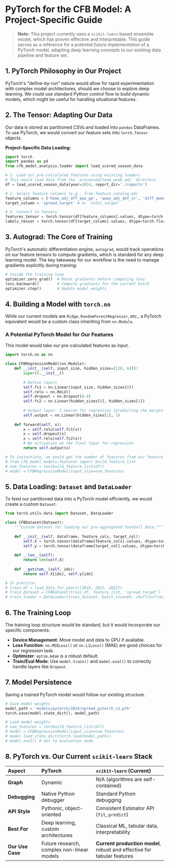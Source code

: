 # PyTorch for the CFB Model: A Project-Specific Guide

> **Note:** This project currently uses a `scikit-learn` based ensemble model, which has proven effective and interpretable. This guide serves as a reference for a *potential future implementation* of a PyTorch model, adapting deep learning concepts to our existing data pipeline and feature set.

## 1. PyTorch Philosophy in Our Project

PyTorch's "define-by-run" nature would allow for rapid experimentation with complex model architectures, should we choose to explore deep learning. We could use standard Python control flow to build dynamic models, which might be useful for handling situational features.

## 2. The Tensor: Adapting Our Data

Our data is stored as partitioned CSVs and loaded into `pandas` DataFrames. To use PyTorch, we would convert our feature sets into `torch.Tensor` objects.

**Project-Specific Data Loading:**
```python
import torch
import pandas as pd
from cfb_model.analysis.loader import load_scored_season_data

# 1. Load our pre-calculated features using existing loaders
# This would load data from the `processed/team_week_adj` directory
df = load_scored_season_data(year=2024, report_dir='./reports')

# 2. Select feature columns (e.g., from feature_catalog.md)
feature_columns = ['home_adj_off_epa_pp', 'away_adj_def_sr', 'diff_momentum_3', ...] # Example
target_column = 'spread_target' # or 'total_target'

# 3. Convert to Tensors
features_tensor = torch.tensor(df[feature_columns].values, dtype=torch.float32)
labels_tensor = torch.tensor(df[target_column].values, dtype=torch.float32).view(-1, 1)
```

## 3. Autograd: The Core of Training

PyTorch's automatic differentiation engine, `autograd`, would track operations on our feature tensors to compute gradients, which is standard for any deep learning model. The key takeaway for our workflow is the need to manage gradients explicitly during training:

```python
# Inside the training loop
optimizer.zero_grad()  # Reset gradients before computing loss
loss.backward()        # Compute gradients for the current batch
optimizer.step()       # Update model weights
```

## 4. Building a Model with `torch.nn`

While our current models are `Ridge`, `RandomForestRegressor`, etc., a PyTorch equivalent would be a custom class inheriting from `nn.Module`.

### A Potential PyTorch Model for Our Features

This model would take our pre-calculated features as input.

```python
import torch.nn as nn

class CFBRegressionModel(nn.Module):
    def __init__(self, input_size, hidden_sizes=[128, 64]):
        super().__init__()
        
        # Define layers
        self.fc1 = nn.Linear(input_size, hidden_sizes[0])
        self.relu = nn.ReLU()
        self.dropout = nn.Dropout(0.4)
        self.fc2 = nn.Linear(hidden_sizes[0], hidden_sizes[1])
        
        # Output layer: 1 neuron for regression (predicting the margin or total)
        self.output = nn.Linear(hidden_sizes[1], 1)
    
    def forward(self, x):
        x = self.relu(self.fc1(x))
        x = self.dropout(x)
        x = self.relu(self.fc2(x))
        # No activation on the final layer for regression
        return self.output(x)

# To instantiate, we would get the number of features from our feature list
# from cfb_model.models.features import build_feature_list
# num_features = len(build_feature_list(df))
# model = CFBRegressionModel(input_size=num_features)
```

## 5. Data Loading: `Dataset` and `DataLoader`

To feed our partitioned data into a PyTorch model efficiently, we would create a custom `Dataset`.

```python
from torch.utils.data import Dataset, DataLoader

class CFBDataset(Dataset):
    """Custom dataset for loading our pre-aggregated football data."""
    
    def __init__(self, dataframe, feature_cols, target_col):
        self.X = torch.tensor(dataframe[feature_cols].values, dtype=torch.float32)
        self.y = torch.tensor(dataframe[target_col].values, dtype=torch.float32).view(-1, 1)
    
    def __len__(self):
        return len(self.X)
    
    def __getitem__(self, idx):
        return self.X[idx], self.y[idx]

# In practice:
# train_df = load_data_for_years([2019, 2021, 2022])
# train_dataset = CFBDataset(train_df, feature_list, 'spread_target')
# train_loader = DataLoader(train_dataset, batch_size=64, shuffle=True)
```

## 6. The Training Loop

The training loop structure would be standard, but it would incorporate our specific components:

-   **Device Management**: Move model and data to GPU if available.
-   **Loss Function**: `nn.MSELoss()` or `nn.L1Loss()` (MAE) are good choices for our regression task.
-   **Optimizer**: `optim.Adam` is a robust default.
-   **Train/Eval Mode**: Use `model.train()` and `model.eval()` to correctly handle layers like `Dropout`.

## 7. Model Persistence

Saving a trained PyTorch model would follow our existing structure.

```python
# Save model weights
model_path = 'models/pytorch/2024/spread_pytorch_v1.pth'
torch.save(model.state_dict(), model_path)

# Load model weights
# num_features = len(build_feature_list(df))
# model = CFBRegressionModel(input_size=num_features)
# model.load_state_dict(torch.load(model_path))
# model.eval() # Set to evaluation mode
```

## 8. PyTorch vs. Our Current `scikit-learn` Stack

| Aspect | PyTorch | `scikit-learn` (Current) |
| :--- | :--- | :--- |
| **Graph** | Dynamic | N/A (algorithms are self-contained) |
| **Debugging** | Native Python debugger | Standard Python debugging |
| **API Style** | Pythonic, object-oriented | Consistent Estimator API (`fit`, `predict`) |
| **Best For** | Deep learning, custom architectures | Classical ML, tabular data, interpretability |
| **Our Use Case** | Future research, complex non-linear models | **Current production model**, robust and effective for tabular features |
